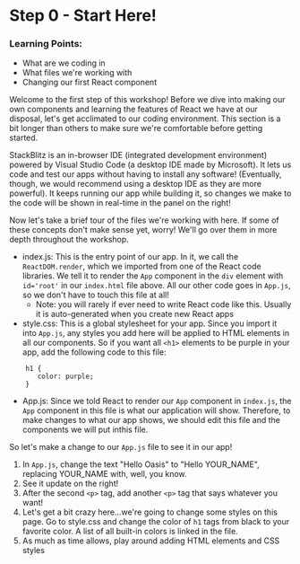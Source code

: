 # Step 0 - Start Here!

### Learning Points:
- What are we coding in
- What files we're working with
- Changing our first React component

Welcome to the first step of this workshop! Before we dive into making our own components and learning the features of React we have at our disposal, let's get acclimated to our coding environment. This section is a bit longer than others to make sure we're comfortable before getting started.

StackBlitz is an in-browser IDE (integrated development environment) powered by Visual Studio Code (a desktop IDE made by Microsoft). It lets us code and test our apps without having to install any software! (Eventually, though, we would recommend using a desktop IDE as they are more powerful). It keeps running our app while building it, so changes we make to the code will be shown in real-time in the panel on the right!

Now let's take a brief tour of the files we're working with here. If some of these concepts don't make sense yet, worry! We'll go over them in more depth throughout the workshop.

* index.js: This is the entry point of our app. In it, we call the `ReactDOM.render`, which we imported from one of the React code libraries. We tell it to render the `App` component in the `div` element with `id='root'` in our `index.html` file above. All our other code goes in `App.js`, so we don't have to touch this file at all!
    * Note: you will rarely if ever need to write React code like this. Usually it is auto-generated when you create new React apps
* style.css: This is a global stylesheet for your app. Since you import it into `App.js`, any styles you add here will be applied to HTML elements in all our components. So if you want all `<h1>` elements to be purple in your app, add the following code to this file:
```
    h1 {
       color: purple; 
    }
```
* App.js: Since we told React to render our `App` component in `index.js`, the `App` component in this file is what our application will show. Therefore, to make changes to what our app shows, we should edit this file and the components we will put inthis file.

So let's make a change to our `App.js` file to see it in our app! 

1. In `App.js`, change the text "Hello Oasis" to "Hello YOUR_NAME", replacing YOUR_NAME with, well, you know. 
2. See it update on the right!
3. After the second `<p>` tag, add another `<p>` tag that says whatever you want!
4. Let's get a bit crazy here...we're going to change some styles on this page. Go to style.css and change the color of `h1` tags from black to your favorite color. A list of all built-in colors is linked in the file.
5. As much as time allows, play around adding HTML elements and CSS styles